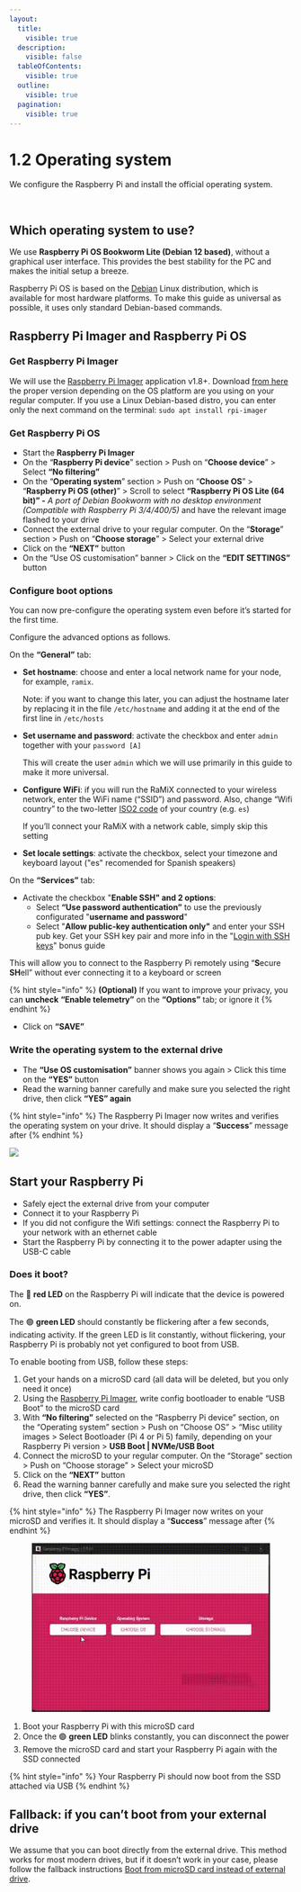 ```yaml
---
layout:
  title:
    visible: true
  description:
    visible: false
  tableOfContents:
    visible: true
  outline:
    visible: true
  pagination:
    visible: true
---
```


# 1.2 Operating system

We configure the Raspberry Pi and install the official operating system.

<figure><img src="../.gitbook/assets/operating-system.gif" alt="" width="295"><figcaption></figcaption></figure>

## Which operating system to use?

We use **Raspberry Pi OS Bookworm Lite (Debian 12 based)**, without a graphical user interface. This provides the best stability for the PC and makes the initial setup a breeze.

Raspberry Pi OS is based on the [Debian](https://www.debian.org/) Linux distribution, which is available for most hardware platforms. To make this guide as universal as possible, it uses only standard Debian-based commands.

## Raspberry Pi Imager and Raspberry Pi OS

### Get Raspberry Pi Imager

We will use the [Raspberry Pi Imager](https://github.com/raspberrypi/rpi-imager) application v1.8+. Download [from here](https://www.raspberrypi.com/software/) the proper version depending on the OS platform are you using on your regular computer. If you use a Linux Debian-based distro, you can enter only the next command on the terminal: `sudo apt install rpi-imager`

### Get Raspberry Pi OS <a href="#get-raspberry-pi-os" id="get-raspberry-pi-os"></a>

* Start the **Raspberry Pi Imager**
* On the “**Raspberry Pi device**” section > Push on “**Choose device**” > Select **“No filtering”**
* On the “**Operating system**” section > Push on “**Choose OS**” > “**Raspberry Pi OS (other)**” > Scroll to select **“Raspberry Pi OS Lite (64 bit)” -** _A port of Debian Bookworm with no desktop environment (Compatible with Raspberry Pi 3/4/400/5)_ and have the relevant image flashed to your drive
* Connect the external drive to your regular computer. On the “**Storage**” section > Push on “**Choose storage**” > Select your external drive
* Click on the **“NEXT”** button
* On the “Use OS customisation” banner > Click on the **“EDIT SETTINGS”** button

### &#x20;Configure boot options <a href="#configure-boot-options" id="configure-boot-options"></a>

You can now pre-configure the operating system even before it’s started for the first time.

Configure the advanced options as follows.

On the **“General”** tab:

*   **Set hostname**: choose and enter a local network name for your node, for example, `ramix`.

    Note: if you want to change this later, you can adjust the hostname later by replacing it in the file `/etc/hostname` and adding it at the end of the first line in `/etc/hosts`
*   **Set username and password**: activate the checkbox and enter `admin` together with your `password [A]`

    This will create the user `admin` which we will use primarily in this guide to make it more universal.
*   **Configure WiFi**: if you will run the RaMiX connected to your wireless network, enter the WiFi name (“SSID”) and password. Also, change “Wifi country” to the two-letter [ISO2 code](https://www.iso.org/obp/ui/#search) of your country (e.g. `es`)

    If you’ll connect your RaMiX with a network cable, simply skip this setting
* **Set locale settings**: activate the checkbox, select your timezone and keyboard layout ("es" recomended for Spanish speakers)

On the **“Services”** tab:

* Activate the checkbox "**Enable SSH"  and 2 options**:&#x20;
  * Select **“Use password authentication”** to use the previously configurated "**username and password**"&#x20;
  * Select "**Allow public-key authentication only"** and enter your SSH pub key. Get your SSH key pair and more info in the "[Login with SSH keys](../bonus/system/ssh-keys.md)" bonus guide

This will allow you to connect to the Raspberry Pi remotely using “**S**ecure **SH**ell” without ever connecting it to a keyboard or screen

{% hint style="info" %}
**(Optional)** If you want to improve your privacy, you can **uncheck** **“Enable telemetry”** on the **“Options”** tab; or ignore it
{% endhint %}

* Click on **“SAVE”**

### &#x20;Write the operating system to the external drive <a href="#write-the-operating-system-to-the-external-drive" id="write-the-operating-system-to-the-external-drive"></a>

* The **“Use OS customisation”** banner shows you again > Click this time on the **“YES”** button
* Read the warning banner carefully and make sure you selected the right drive, then click **“YES” again**

{% hint style="info" %}
The Raspberry Pi Imager now writes and verifies the operating system on your drive. It should display a “**Success**” message after
{% endhint %}

![](../.gitbook/assets/rpi\_os\_bookworm\_install.gif)

## Start your Raspberry Pi <a href="#start-your-pi" id="start-your-pi"></a>

* Safely eject the external drive from your computer
* Connect it to your Raspberry Pi
* If you did not configure the Wifi settings: connect the Raspberry Pi to your network with an ethernet cable
* Start the Raspberry Pi by connecting it to the power adapter using the USB-C cable

### Does it boot? <a href="#does-it-boot" id="does-it-boot"></a>

The 🔴 **red LED** on the Raspberry Pi will indicate that the device is powered on.

The 🟢 **green LED** should constantly be flickering after a few seconds, indicating activity. If the green LED is lit constantly, without flickering, your Raspberry Pi is probably not yet configured to boot from USB.

To enable booting from USB, follow these steps:

1. Get your hands on a microSD card (all data will be deleted, but you only need it once)
2. Using the [Raspberry Pi Imager](https://www.raspberrypi.com/software/), write config bootloader to enable “USB Boot” to the microSD card
3. With **“No filtering”** selected on the “Raspberry Pi device” section, on the “Operating system” section > Push on “Choose OS” > “Misc utility images > Select Bootloader (Pi 4 or Pi 5) family, depending on your Raspberry Pi version > **USB Boot | NVMe/USB Boot**
4. Connect the microSD to your regular computer. On the “Storage” section > Push on “Choose storage” > Select your microSD
5. Click on the **“NEXT”** button
6. Read the warning banner carefully and make sure you selected the right drive, then click **“YES”**.

{% hint style="info" %}
The Raspberry Pi Imager now writes on your microSD and verifies it. It should display a “**Success**” message after
{% endhint %}

<figure><img src="../.gitbook/assets/boot_from_nvme_USB.gif" alt=""><figcaption></figcaption></figure>

1. Boot your Raspberry Pi with this microSD card
2. Once the 🟢 **green LED** blinks constantly, you can disconnect the power
3. Remove the microSD card and start your Raspberry Pi again with the SSD connected

{% hint style="info" %}
Your Raspberry Pi should now boot from the SSD attached via USB
{% endhint %}

## Fallback: if you can’t boot from your external drive <a href="#fallback-if-you-cant-boot-from-your-external-drive" id="fallback-if-you-cant-boot-from-your-external-drive"></a>

We assume that you can boot directly from the external drive. This method works for most modern drives, but if it doesn’t work in your case, please follow the fallback instructions [Boot from microSD card instead of external drive](../bonus-guides/system/boot-from-microsd-instead-of-external-drive.md).
